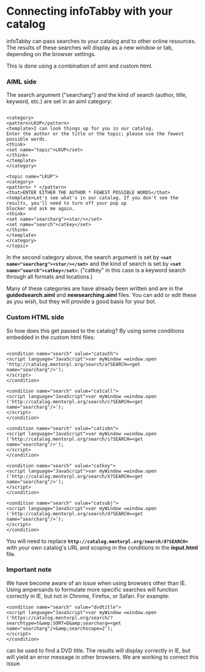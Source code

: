 # Connecting infoTabby with your catalog #

infoTabby can pass searches to your catalog and to other online resources. The results of these searches will display as a new window or tab, depending on the browser settings.

This is done using a combination of aiml and custom html.

### AIML side ###
The search argument ("searcharg") and the kind of search (author, title, keyword, etc.) are set in an aiml category:

```

<category>
<pattern>LKUP</pattern>
<template>I can look things up for you in our catalog. 
Enter the author or the title or the topic; please use the fewest possible words.
<think>
<set name="topic">LKUP</set>
</think>
</template>
</category>

<topic name="LKUP">
<category>
<pattern> * </pattern>
<that>ENTER EITHER THE AUTHOR * FEWEST POSSIBLE WORDS</that>
<template>Let's see what's in our catalog. If you don't see the results, you'll need to turn off your pop up
blocker and ask me again.
<think>
<set name="searcharg"><star/></set>
<set name="search">catkey</set>
</think>
</template>
</category>
</topic>

```


In the second category above, the search argument is set by
**`<set name="searcharg"><star/></set>`** and the kind of search is set by **`<set name="search">catkey</set>`**. ("catkey" in this case is a keyword search through all formats and locations.)

Many of these categories are have already been written and are in the **guidedsearch.aiml** and **newsearching.aiml** files. You can add or edit these as you wish, but they will provide a good basis for your bot.

### Custom HTML side ###
So how does this get passed to the catalog? By using some conditions embedded in the custom html files:

```

<condition name="search" value="catauth">
<script language="JavaScript">var myWindow =window.open
'http://catalog.mentorpl.org/search/a?SEARCH=<get name="searcharg"/>');
</script>
</condition>

<condition name="search" value="catcall">
<script language="JavaScript">var myWindow =window.open
('http://catalog.mentorpl.org/search/c?SEARCH=<get name="searcharg"/>');
</script>
</condition>

<condition name="search" value="catisbn">
<script language="JavaScript">var myWindow =window.open
('http://catalog.mentorpl.org/search/i?SEARCH=<get name="searcharg"/>');
</script>
</condition>

<condition name="search" value="catkey">
<script language="JavaScript">var myWindow =window.open
('http://catalog.mentorpl.org/search/X?SEARCH=<get name="searcharg"/>');
</script>
</condition>

<condition name="search" value="catsubj">
<script language="JavaScript">var myWindow =window.open
('http://catalog.mentorpl.org/search/d?SEARCH=<get name="searcharg"/>');
</script>
</condition>
```

You will need to replace **`http://catalog.mentorpl.org/search/d?SEARCH=`** with your own catalog's URL and scoping in the conditions in the **input.html** file.

### Important note ###

We have become aware of an issue when using browsers other than IE. Using ampersands to formulate more specific searches will function correctly in IE, but not in Chrome, Firefox, or Safari. For example:

```
<condition name="search" value="dvdtitle">
<script language="JavaScript">var myWindow =window.open
('https://catalog.mentorpl.org/search/?searchtype=t&amp;SORT=D&amp;searcharg=<get name="searcharg"/>&amp;searchscope=2');
</script>
</condition>
```

can be used to find a DVD title. The results will display correctly in IE, but will yield an error message in other browsers. We are working to correct this issue.